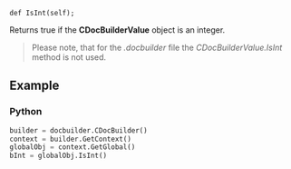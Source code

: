 `def IsInt(self);`

Returns true if the **CDocBuilderValue** object is an integer.

> Please note, that for the *.docbuilder* file the *CDocBuilderValue.IsInt* method is not used.

## Example

### Python

``` py
builder = docbuilder.CDocBuilder()
context = builder.GetContext()
globalObj = context.GetGlobal()
bInt = globalObj.IsInt()
```
